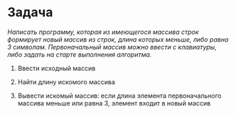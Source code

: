 # Задача
 *Написать программу, которая из имеющегося массива строк*
*формирует новый массив из строк, длина которых меньше, либо равна 3 символам.*
*Первоначальный массив можно ввести с клавиатуры, либо задать на старте выполнения алгоритма.* 

1. Ввести исходный массив

2. Найти длину искомого массива

3. Вывести искомый массив: если длина элемента первоначального массива меньше или равна 3, элемент входит в новый массив